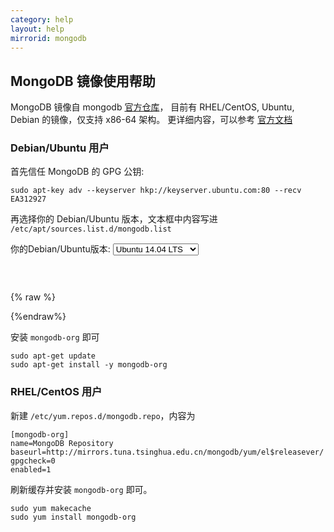 ```yaml
---
category: help
layout: help
mirrorid: mongodb
---
```


## MongoDB 镜像使用帮助

MongoDB 镜像自 mongodb [官方仓库](https://repo.mongodb.org/)， 目前有 RHEL/CentOS, Ubuntu, Debian 的镜像，仅支持 x86-64 架构。
更详细内容，可以参考 [官方文档](https://docs.mongodb.org/master/administration/install-on-linux/)

### Debian/Ubuntu 用户

首先信任 MongoDB 的 GPG 公钥: 

```
sudo apt-key adv --keyserver hkp://keyserver.ubuntu.com:80 --recv EA312927
```

再选择你的 Debian/Ubuntu 版本，文本框中内容写进 `/etc/apt/sources.list.d/mongodb.list`

<form class="form-inline">
<div class="form-group">
	<label>你的Debian/Ubuntu版本: </label>
	<select class="form-control release-select" data-template="#apt-template" data-target="#apt-content">
	  <option data-os="debian" data-release="wheezy" data-opt='{"repo-name": "main"}'>Debian 7 (Wheezy)</option>
	  <option data-os="ubuntu" data-release="trusty" data-opt='{"repo-name": "multiverse"}' selected>Ubuntu 14.04 LTS</option>
	  <option data-os="ubuntu" data-release="precise" data-opt='{"repo-name": "multiverse"}'>Ubuntu 12.04 LTS</option>
	</select>
</div>
</form>

<p></p>
<pre>
<code id="apt-content">
</code>
</pre>

{% raw %}
<script id="apt-template" type="x-tmpl-markup">
deb http://mirrors.tuna.tsinghua.edu.cn/mongodb/apt/{{os_name}} {{release_name}}/mongodb-org/stable {{repo-name}}
</script>
{%endraw%}

安装 `mongodb-org` 即可

```
sudo apt-get update
sudo apt-get install -y mongodb-org
```

### RHEL/CentOS 用户


新建 `/etc/yum.repos.d/mongodb.repo`，内容为

```
[mongodb-org]
name=MongoDB Repository
baseurl=http://mirrors.tuna.tsinghua.edu.cn/mongodb/yum/el$releasever/
gpgcheck=0
enabled=1
```

刷新缓存并安装 `mongodb-org` 即可。

```
sudo yum makecache
sudo yum install mongodb-org
```
